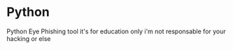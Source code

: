 # Python
Python Eye Phishing tool it's for education only i'm not responsable for your hacking or else
